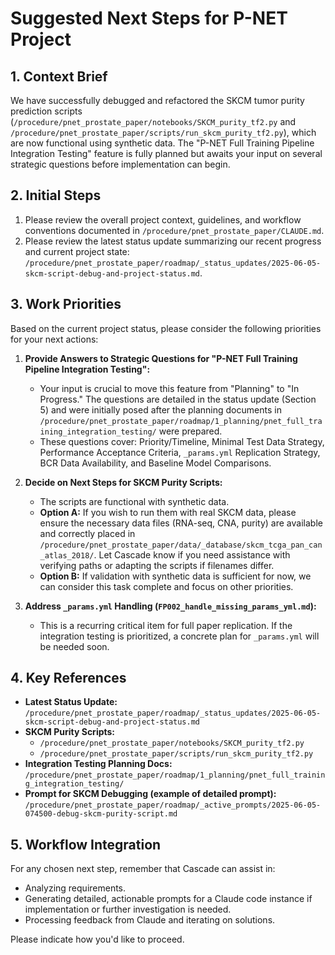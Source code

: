 # Suggested Next Steps for P-NET Project

## 1. Context Brief
We have successfully debugged and refactored the SKCM tumor purity prediction scripts (`/procedure/pnet_prostate_paper/notebooks/SKCM_purity_tf2.py` and `/procedure/pnet_prostate_paper/scripts/run_skcm_purity_tf2.py`), which are now functional using synthetic data. The "P-NET Full Training Pipeline Integration Testing" feature is fully planned but awaits your input on several strategic questions before implementation can begin.

## 2. Initial Steps
1.  Please review the overall project context, guidelines, and workflow conventions documented in `/procedure/pnet_prostate_paper/CLAUDE.md`.
2.  Please review the latest status update summarizing our recent progress and current project state: `/procedure/pnet_prostate_paper/roadmap/_status_updates/2025-06-05-skcm-script-debug-and-project-status.md`.

## 3. Work Priorities
Based on the current project status, please consider the following priorities for your next actions:

1.  **Provide Answers to Strategic Questions for "P-NET Full Training Pipeline Integration Testing":**
    *   Your input is crucial to move this feature from "Planning" to "In Progress." The questions are detailed in the status update (Section 5) and were initially posed after the planning documents in `/procedure/pnet_prostate_paper/roadmap/1_planning/pnet_full_training_integration_testing/` were prepared.
    *   These questions cover: Priority/Timeline, Minimal Test Data Strategy, Performance Acceptance Criteria, `_params.yml` Replication Strategy, BCR Data Availability, and Baseline Model Comparisons.

2.  **Decide on Next Steps for SKCM Purity Scripts:**
    *   The scripts are functional with synthetic data.
    *   **Option A:** If you wish to run them with real SKCM data, please ensure the necessary data files (RNA-seq, CNA, purity) are available and correctly placed in `/procedure/pnet_prostate_paper/data/_database/skcm_tcga_pan_can_atlas_2018/`. Let Cascade know if you need assistance with verifying paths or adapting the scripts if filenames differ.
    *   **Option B:** If validation with synthetic data is sufficient for now, we can consider this task complete and focus on other priorities.

3.  **Address `_params.yml` Handling (`FP002_handle_missing_params_yml.md`):**
    *   This is a recurring critical item for full paper replication. If the integration testing is prioritized, a concrete plan for `_params.yml` will be needed soon.

## 4. Key References
*   **Latest Status Update:** `/procedure/pnet_prostate_paper/roadmap/_status_updates/2025-06-05-skcm-script-debug-and-project-status.md`
*   **SKCM Purity Scripts:**
    *   `/procedure/pnet_prostate_paper/notebooks/SKCM_purity_tf2.py`
    *   `/procedure/pnet_prostate_paper/scripts/run_skcm_purity_tf2.py`
*   **Integration Testing Planning Docs:** `/procedure/pnet_prostate_paper/roadmap/1_planning/pnet_full_training_integration_testing/`
*   **Prompt for SKCM Debugging (example of detailed prompt):** `/procedure/pnet_prostate_paper/roadmap/_active_prompts/2025-06-05-074500-debug-skcm-purity-script.md`

## 5. Workflow Integration
For any chosen next step, remember that Cascade can assist in:
*   Analyzing requirements.
*   Generating detailed, actionable prompts for a Claude code instance if implementation or further investigation is needed.
*   Processing feedback from Claude and iterating on solutions.

Please indicate how you'd like to proceed.